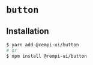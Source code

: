 # `button`

## Installation

```sh
$ yarn add @rempi-ui/button
# or
$ npm install @rempi-ui/button
```
